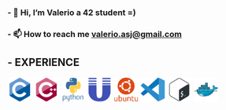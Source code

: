 ### - 👋 Hi, I’m Valerio a 42 student =)
### - 📫 How to reach me valerio.asj@gmail.com

## - EXPERIENCE


<img src="https://github.com/devicons/devicon/blob/master/icons/c/c-original.svg" width=50 height=50 /> <img src="https://github.com/devicons/devicon/blob/master/icons/cplusplus/cplusplus-original.svg" width=50 height=50 /> <img src="https://github.com/devicons/devicon/blob/master/icons/python/python-original-wordmark.svg" width=50 height=50 /> <img src="https://github.com/devicons/devicon/blob/master/icons/unix/unix-original.svg" width=50 height=50 /> <img src="https://github.com/devicons/devicon/blob/master/icons/ubuntu/ubuntu-plain-wordmark.svg" width=50 height=50 /> <img src="https://github.com/devicons/devicon/blob/master/icons/vscode/vscode-original.svg" width=50 height=50 /> <img src="https://github.com/devicons/devicon/blob/master/icons/bash/bash-original.svg" width=50 height=50 /> <img src="https://github.com/devicons/devicon/blob/master/icons/docker/docker-original.svg" width=50 height=50 />







